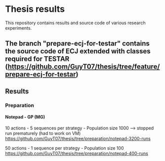 # Thesis results

This repository contains results and source code of various research experiments.

## The branch "prepare-ecj-for-testar" contains the source code of ECJ extended with classes required for TESTAR (https://github.com/GuyT07/thesis/tree/feature/prepare-ecj-for-testar)

## Results

### Preparation

#### Notepad - GP (MG)

10 actions - 5 sequences per strategy - Population size 1000 --> stopped run prematurely (had to work on VM)
https://github.com/GuyT07/thesis/tree/preparation/notepad-3200-runs

50 actions - 1 sequence per strategy - Population size 100
https://github.com/GuyT07/thesis/tree/preparation/notepad-400-runs
 
